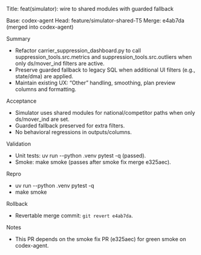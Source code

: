 Title: feat(simulator): wire to shared modules with guarded fallback

Base: codex-agent
Head: feature/simulator-shared-T5
Merge: e4ab7da (merged into codex-agent)

Summary
- Refactor carrier_suppression_dashboard.py to call suppression_tools.src.metrics and suppression_tools.src.outliers when only ds/mover_ind filters are active.
- Preserve guarded fallback to legacy SQL when additional UI filters (e.g., state/dma) are applied.
- Maintain existing UX: “Other” handling, smoothing, plan preview columns and formatting.

Acceptance
- Simulator uses shared modules for national/competitor paths when only ds/mover_ind are set.
- Guarded fallback preserved for extra filters.
- No behavioral regressions in outputs/columns.

Validation
- Unit tests: uv run --python .venv pytest -q (passed).
- Smoke: make smoke (passes after smoke fix merge e325aec).

Repro
- uv run --python .venv pytest -q
- make smoke

Rollback
- Revertable merge commit: `git revert e4ab7da`.

Notes
- This PR depends on the smoke fix PR (e325aec) for green smoke on codex-agent.

